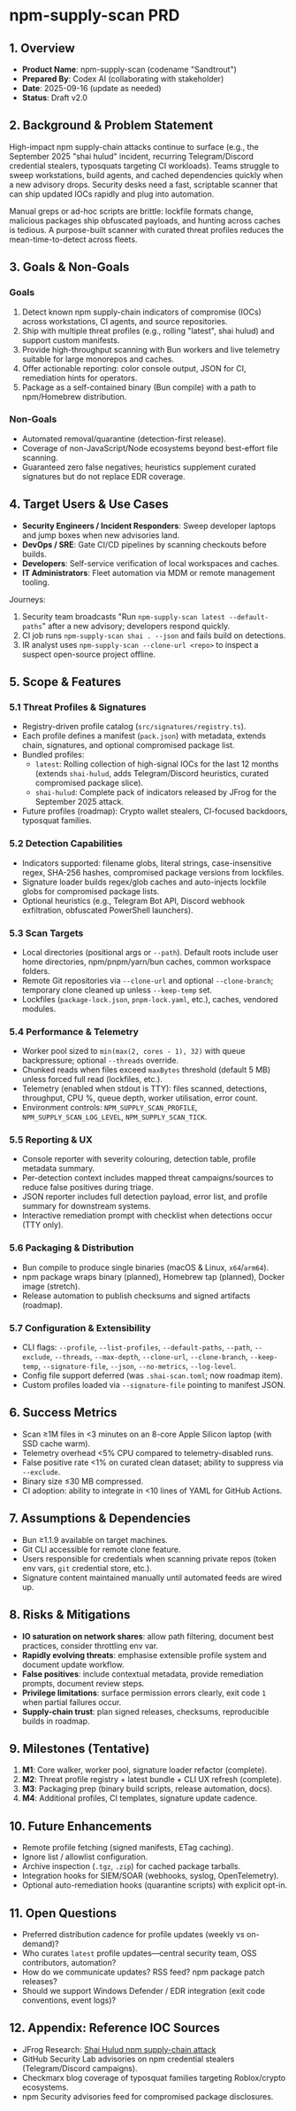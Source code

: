 # npm-supply-scan PRD

## 1. Overview
- **Product Name**: npm-supply-scan (codename "Sandtrout")
- **Prepared By**: Codex AI (collaborating with stakeholder)
- **Date**: 2025-09-16 (update as needed)
- **Status**: Draft v2.0

## 2. Background & Problem Statement
High-impact npm supply-chain attacks continue to surface (e.g., the September 2025 "shai hulud" incident, recurring Telegram/Discord credential stealers, typosquats targeting CI workloads). Teams struggle to sweep workstations, build agents, and cached dependencies quickly when a new advisory drops. Security desks need a fast, scriptable scanner that can ship updated IOCs rapidly and plug into automation.

Manual greps or ad-hoc scripts are brittle: lockfile formats change, malicious packages ship obfuscated payloads, and hunting across caches is tedious. A purpose-built scanner with curated threat profiles reduces the mean-time-to-detect across fleets.

## 3. Goals & Non-Goals
### Goals
1. Detect known npm supply-chain indicators of compromise (IOCs) across workstations, CI agents, and source repositories.
2. Ship with multiple threat profiles (e.g., rolling "latest", shai hulud) and support custom manifests.
3. Provide high-throughput scanning with Bun workers and live telemetry suitable for large monorepos and caches.
4. Offer actionable reporting: color console output, JSON for CI, remediation hints for operators.
5. Package as a self-contained binary (Bun compile) with a path to npm/Homebrew distribution.

### Non-Goals
- Automated removal/quarantine (detection-first release).
- Coverage of non-JavaScript/Node ecosystems beyond best-effort file scanning.
- Guaranteed zero false negatives; heuristics supplement curated signatures but do not replace EDR coverage.

## 4. Target Users & Use Cases
- **Security Engineers / Incident Responders**: Sweep developer laptops and jump boxes when new advisories land.
- **DevOps / SRE**: Gate CI/CD pipelines by scanning checkouts before builds.
- **Developers**: Self-service verification of local workspaces and caches.
- **IT Administrators**: Fleet automation via MDM or remote management tooling.

Journeys:
1. Security team broadcasts "Run `npm-supply-scan latest --default-paths`" after a new advisory; developers respond quickly.
2. CI job runs `npm-supply-scan shai . --json` and fails build on detections.
3. IR analyst uses `npm-supply-scan --clone-url <repo>` to inspect a suspect open-source project offline.

## 5. Scope & Features
### 5.1 Threat Profiles & Signatures
- Registry-driven profile catalog (`src/signatures/registry.ts`).
- Each profile defines a manifest (`pack.json`) with metadata, extends chain, signatures, and optional compromised package list.
- Bundled profiles:
  - `latest`: Rolling collection of high-signal IOCs for the last 12 months (extends `shai-hulud`, adds Telegram/Discord heuristics, curated compromised package slice).
  - `shai-hulud`: Complete pack of indicators released by JFrog for the September 2025 attack.
- Future profiles (roadmap): Crypto wallet stealers, CI-focused backdoors, typosquat families.

### 5.2 Detection Capabilities
- Indicators supported: filename globs, literal strings, case-insensitive regex, SHA-256 hashes, compromised package versions from lockfiles.
- Signature loader builds regex/glob caches and auto-injects lockfile globs for compromised package lists.
- Optional heuristics (e.g., Telegram Bot API, Discord webhook exfiltration, obfuscated PowerShell launchers).

### 5.3 Scan Targets
- Local directories (positional args or `--path`). Default roots include user home directories, npm/pnpm/yarn/bun caches, common workspace folders.
- Remote Git repositories via `--clone-url` and optional `--clone-branch`; temporary clone cleaned up unless `--keep-temp` set.
- Lockfiles (`package-lock.json`, `pnpm-lock.yaml`, etc.), caches, vendored modules.

### 5.4 Performance & Telemetry
- Worker pool sized to `min(max(2, cores - 1), 32)` with queue backpressure; optional `--threads` override.
- Chunked reads when files exceed `maxBytes` threshold (default 5 MB) unless forced full read (lockfiles, etc.).
- Telemetry (enabled when stdout is TTY): files scanned, detections, throughput, CPU %, queue depth, worker utilisation, error count.
- Environment controls: `NPM_SUPPLY_SCAN_PROFILE`, `NPM_SUPPLY_SCAN_LOG_LEVEL`, `NPM_SUPPLY_SCAN_TICK`.

### 5.5 Reporting & UX
- Console reporter with severity colouring, detection table, profile metadata summary.
- Per-detection context includes mapped threat campaigns/sources to reduce false positives during triage.
- JSON reporter includes full detection payload, error list, and profile summary for downstream systems.
- Interactive remediation prompt with checklist when detections occur (TTY only).

### 5.6 Packaging & Distribution
- Bun compile to produce single binaries (macOS & Linux, `x64`/`arm64`).
- npm package wraps binary (planned), Homebrew tap (planned), Docker image (stretch).
- Release automation to publish checksums and signed artifacts (roadmap).

### 5.7 Configuration & Extensibility
- CLI flags: `--profile`, `--list-profiles`, `--default-paths`, `--path`, `--exclude`, `--threads`, `--max-depth`, `--clone-url`, `--clone-branch`, `--keep-temp`, `--signature-file`, `--json`, `--no-metrics`, `--log-level`.
- Config file support deferred (was `.shai-scan.toml`; now roadmap item).
- Custom profiles loaded via `--signature-file` pointing to manifest JSON.

## 6. Success Metrics
- Scan ≥1M files in <3 minutes on an 8-core Apple Silicon laptop (with SSD cache warm).
- Telemetry overhead <5% CPU compared to telemetry-disabled runs.
- False positive rate <1% on curated clean dataset; ability to suppress via `--exclude`.
- Binary size ≤30 MB compressed.
- CI adoption: ability to integrate in <10 lines of YAML for GitHub Actions.

## 7. Assumptions & Dependencies
- Bun ≥1.1.9 available on target machines.
- Git CLI accessible for remote clone feature.
- Users responsible for credentials when scanning private repos (token env vars, `git` credential store, etc.).
- Signature content maintained manually until automated feeds are wired up.

## 8. Risks & Mitigations
- **IO saturation on network shares**: allow path filtering, document best practices, consider throttling env var.
- **Rapidly evolving threats**: emphasise extensible profile system and document update workflow.
- **False positives**: include contextual metadata, provide remediation prompts, document review steps.
- **Privilege limitations**: surface permission errors clearly, exit code `1` when partial failures occur.
- **Supply-chain trust**: plan signed releases, checksums, reproducible builds in roadmap.

## 9. Milestones (Tentative)
1. **M1**: Core walker, worker pool, signature loader refactor (complete).
2. **M2**: Threat profile registry + latest bundle + CLI UX refresh (complete).
3. **M3**: Packaging prep (binary build scripts, release automation, docs).
4. **M4**: Additional profiles, CI templates, signature update cadence.

## 10. Future Enhancements
- Remote profile fetching (signed manifests, ETag caching).
- Ignore list / allowlist configuration.
- Archive inspection (`.tgz`, `.zip`) for cached package tarballs.
- Integration hooks for SIEM/SOAR (webhooks, syslog, OpenTelemetry).
- Optional auto-remediation hooks (quarantine scripts) with explicit opt-in.

## 11. Open Questions
- Preferred distribution cadence for profile updates (weekly vs on-demand)?
- Who curates `latest` profile updates—central security team, OSS contributors, automation?
- How do we communicate updates? RSS feed? npm package patch releases?
- Should we support Windows Defender / EDR integration (exit code conventions, event logs)?

## 12. Appendix: Reference IOC Sources
- JFrog Research: [Shai Hulud npm supply-chain attack](https://jfrog.com/blog/shai-hulud-npm-supply-chain-attack-new-compromised-packages-detected/)
- GitHub Security Lab advisories on npm credential stealers (Telegram/Discord campaigns).
- Checkmarx blog coverage of typosquat families targeting Roblox/crypto ecosystems.
- npm Security advisories feed for compromised package disclosures.
